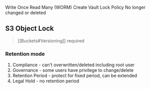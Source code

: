 Write Once Read Many (WORM)
Create Vault Lock Policy
No longer changed or deleted

## S3 Object Lock

> [[Buckets#Versioning]] required

### Retention mode

1. Compliance - can't overwritten/deleted including root user
2. Governance - some users have privilege to change/delete
3. Retention Period - protect for fixed period, can be extended
4. Legal Hold - no retention period